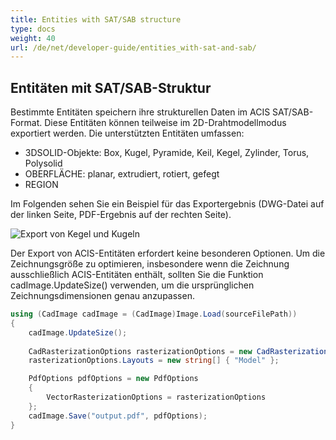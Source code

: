 ```yaml
---
title: Entities with SAT/SAB structure
type: docs
weight: 40
url: /de/net/developer-guide/entities_with-sat-and-sab/
---
```


## **Entitäten mit SAT/SAB-Struktur**

Bestimmte Entitäten speichern ihre strukturellen Daten im ACIS SAT/SAB-Format. Diese Entitäten können teilweise im 2D-Drahtmodellmodus exportiert werden. Die unterstützten Entitäten umfassen:

*	3DSOLID-Objekte: Box, Kugel, Pyramide, Keil, Kegel, Zylinder, Torus, Polysolid
*	OBERFLÄCHE: planar, extrudiert, rotiert, gefegt
*	REGION

Im Folgenden sehen Sie ein Beispiel für das Exportergebnis (DWG-Datei auf der linken Seite, PDF-Ergebnis auf der rechten Seite).

![Export von Kegel und Kugeln](/_assets/guide/coneAndSpheres.png)

Der Export von ACIS-Entitäten erfordert keine besonderen Optionen. Um die Zeichnungsgröße zu optimieren, insbesondere wenn die Zeichnung ausschließlich ACIS-Entitäten enthält, sollten Sie die Funktion cadImage.UpdateSize() verwenden, um die ursprünglichen Zeichnungsdimensionen genau anzupassen.

```csharp
using (CadImage cadImage = (CadImage)Image.Load(sourceFilePath))
{
	cadImage.UpdateSize();
	
	CadRasterizationOptions rasterizationOptions = new CadRasterizationOptions();
	rasterizationOptions.Layouts = new string[] { "Model" };

	PdfOptions pdfOptions = new PdfOptions
	{
		VectorRasterizationOptions = rasterizationOptions
	};
	cadImage.Save("output.pdf", pdfOptions);
}
```
